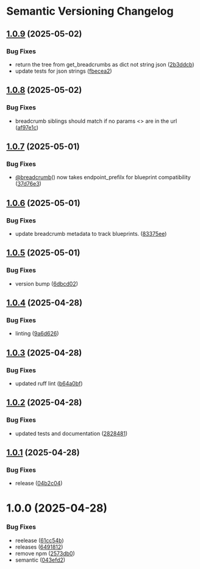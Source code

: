 # Semantic Versioning Changelog

## [1.0.9](https://github.com/ijack-technologies/flask-breadcrumb/compare/v1.0.8...v1.0.9) (2025-05-02)


### Bug Fixes

* return the tree from get_breadcrumbs as dict not string json ([2b3ddcb](https://github.com/ijack-technologies/flask-breadcrumb/commit/2b3ddcb70263d277d04a5d90542dbf273b43b487))
* update tests for json strings ([fbecea2](https://github.com/ijack-technologies/flask-breadcrumb/commit/fbecea2a309dacadcaac8d513e3bc83c5fac31d9))

## [1.0.8](https://github.com/ijack-technologies/flask-breadcrumb/compare/v1.0.7...v1.0.8) (2025-05-02)


### Bug Fixes

* breadcrumb siblings should match if no params <> are in the url ([af97e1c](https://github.com/ijack-technologies/flask-breadcrumb/commit/af97e1cb5236b64697a83a39d0e5f04afcce5d57))

## [1.0.7](https://github.com/ijack-technologies/flask-breadcrumb/compare/v1.0.6...v1.0.7) (2025-05-01)


### Bug Fixes

* [@breadcrumb](https://github.com/breadcrumb)() now takes endpoint_prefilx for blueprint compatibility ([37d76e3](https://github.com/ijack-technologies/flask-breadcrumb/commit/37d76e303aed8de160bb2baf68c595d45e811f6e))

## [1.0.6](https://github.com/ijack-technologies/flask-breadcrumb/compare/v1.0.5...v1.0.6) (2025-05-01)


### Bug Fixes

* update breadcrumb metadata to track blueprints. ([83375ee](https://github.com/ijack-technologies/flask-breadcrumb/commit/83375eedbfdb7bf77bf46fa128e2c44b6789a4a1))

## [1.0.5](https://github.com/ijack-technologies/flask-breadcrumb/compare/v1.0.4...v1.0.5) (2025-05-01)


### Bug Fixes

* version bump ([6dbcd02](https://github.com/ijack-technologies/flask-breadcrumb/commit/6dbcd02129c4c213e709b15663c9b041db1d250c))

## [1.0.4](https://github.com/ijack-technologies/flask-breadcrumb/compare/v1.0.3...v1.0.4) (2025-04-28)


### Bug Fixes

* linting ([9a6d626](https://github.com/ijack-technologies/flask-breadcrumb/commit/9a6d62618ccaf17a1045760330efd6a27f222d9a))

## [1.0.3](https://github.com/ijack-technologies/flask-breadcrumb/compare/v1.0.2...v1.0.3) (2025-04-28)


### Bug Fixes

* updated ruff lint ([b64a0bf](https://github.com/ijack-technologies/flask-breadcrumb/commit/b64a0bf6acbfb35e524ebbf2d93ca3ff12a9a6d1))

## [1.0.2](https://github.com/ijack-technologies/flask-breadcrumb/compare/v1.0.1...v1.0.2) (2025-04-28)


### Bug Fixes

* updated tests and documentation ([2828481](https://github.com/ijack-technologies/flask-breadcrumb/commit/2828481868c2f104570c3abf0dbe2a07c0c08d3d))

## [1.0.1](https://github.com/ijack-technologies/flask-breadcrumb/compare/v1.0.0...v1.0.1) (2025-04-28)


### Bug Fixes

* release ([04b2c04](https://github.com/ijack-technologies/flask-breadcrumb/commit/04b2c043d4cfa030d1139b8e80d442b0abb98a74))

# 1.0.0 (2025-04-28)


### Bug Fixes

* reelease ([61cc54b](https://github.com/ijack-technologies/flask-breadcrumb/commit/61cc54b7878aae77fcbba0c7ef9aa475d5527c6d))
* releases ([6491812](https://github.com/ijack-technologies/flask-breadcrumb/commit/649181236d4e2848127a4d166293e7d4194915a7))
* remove npm ([2573db0](https://github.com/ijack-technologies/flask-breadcrumb/commit/2573db08d2242445ca5b3572244e26d99630ae62))
* semantic ([043efd2](https://github.com/ijack-technologies/flask-breadcrumb/commit/043efd2d4a34b369b771e3bb1e1a1f86d260da60))
